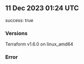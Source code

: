 ## 11 Dec 2023 01:24 UTC

success: true

### Versions

Terraform v1.6.0 on linux_amd64

### Error



